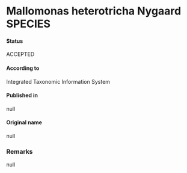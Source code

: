 Mallomonas heterotricha Nygaard SPECIES
=======

#### Status
ACCEPTED

#### According to
Integrated Taxonomic Information System

#### Published in
null

#### Original name
null

### Remarks
null